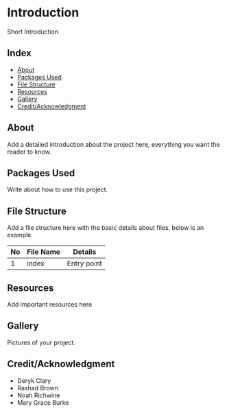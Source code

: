# Introduction
Short Introduction

## Index

- [About](#about)
- [Packages Used](#packages-used)
- [File Structure](#file-structure) 
- [Resources](#resources)
- [Gallery](#gallery)
- [Credit/Acknowledgment](#creditacknowledgment)

## About
Add a detailed introduction about the project here, everything you want the reader to know.

## Packages Used
Write about how to use this project.

## File Structure
Add a file structure here with the basic details about files, below is an example.

| No | File Name | Details 
|----|------------|-------|
| 1  | index | Entry point

##  Resources
Add important resources here

##  Gallery
Pictures of your project.

## Credit/Acknowledgment
- Deryk Clary
- Rashad Brown
- Noah Richwine
- Mary Grace Burke
